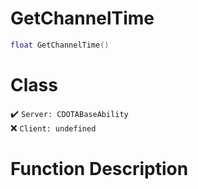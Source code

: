 # GetChannelTime
```lua
float GetChannelTime()
```
# Class
✔️ `Server: CDOTABaseAbility`  
❌ `Client: undefined`  

# Function Description

